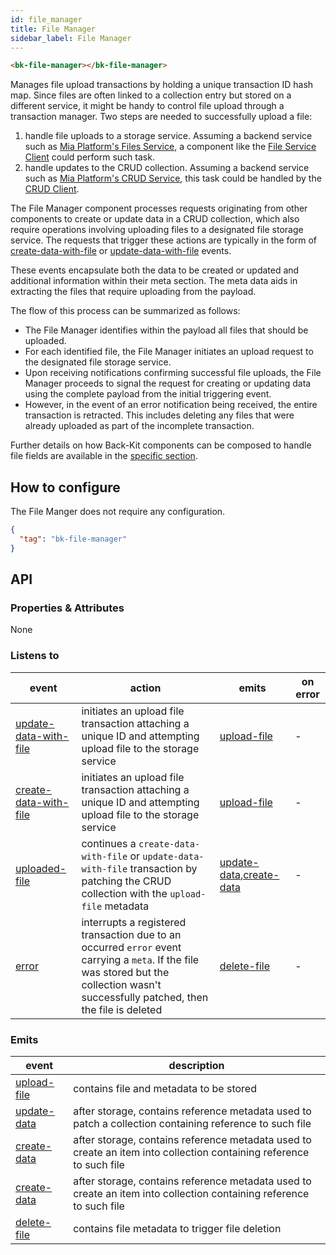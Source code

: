 ```yaml
---
id: file_manager
title: File Manager
sidebar_label: File Manager
---
```




<!--
WARNING:
This file is automatically generated. Please edit the 'README' file of the corresponding component and run `yarn copy:docs`
-->


[files-service]: /runtime-components/plugins/files-service/configuration.mdx
[crud-service]: /runtime-components/plugins/crud-service/10_overview_and_usage.md

[bk-file-client]: /products/microfrontend-composer/back-kit/60_components/290_file_service_client.md
[bk-crud-client]: /products/microfrontend-composer/back-kit/60_components/100_crud_client.md

[file-management]: /products/microfrontend-composer/back-kit/80_examples/30_plugin_navigation.md

[update-data-with-file]: /products/microfrontend-composer/back-kit/70_events.md#update-data-with-file
[create-data-with-file]: /products/microfrontend-composer/back-kit/70_events.md#create-data-with-file
[upload-file]: /products/microfrontend-composer/back-kit/70_events.md#upload-file
[uploaded-file]: /products/microfrontend-composer/back-kit/70_events.md#uploaded-file
[update-data]: /products/microfrontend-composer/back-kit/70_events.md#update-data
[create-data]: /products/microfrontend-composer/back-kit/70_events.md#create-data
[delete-file]: /products/microfrontend-composer/back-kit/70_events.md#delete-file
[error]: /products/microfrontend-composer/back-kit/70_events.md#error




```html
<bk-file-manager></bk-file-manager>
```

Manages file upload transactions by holding a unique transaction ID hash map. Since files are often linked to a collection entry but stored on a different service, it might be handy to control file upload through a transaction manager. Two steps are needed to successfully upload a file:

1. handle file uploads to a storage service. Assuming a backend service such as [Mia Platform's Files Service][files-service], a component like the [File Service Client][bk-file-client] could perform such task.
2. handle updates to the CRUD collection. Assuming a backend service such as [Mia Platform's CRUD Service][crud-service], this task could be handled by the [CRUD Client][bk-crud-client].

The File Manager component processes requests originating from other components to create or update data in a CRUD collection, which also require operations involving uploading files to a designated file storage service. The requests that trigger these actions are typically in the form of [create-data-with-file] or [update-data-with-file] events.

These events encapsulate both the data to be created or updated and additional information within their meta section. The meta data aids in extracting the files that require uploading from the payload.

The flow of this process can be summarized as follows:

- The File Manager identifies within the payload all files that should be uploaded.
- For each identified file, the File Manager initiates an upload request to the designated file storage service.
- Upon receiving notifications confirming successful file uploads, the File Manager proceeds to signal the request for creating or updating data using the complete payload from the initial triggering event.
- However, in the event of an error notification being received, the entire transaction is retracted. This includes deleting any files that were already uploaded as part of the incomplete transaction.

Further details on how Back-Kit components can be composed to handle file fields are available in the [specific section][file-management].

## How to configure

The File Manger does not require any configuration.

```json
{
  "tag": "bk-file-manager"
}
```

## API

### Properties & Attributes

None

### Listens to

| event | action | emits | on error |
|-------|--------|-------|----------|
|[update-data-with-file]|initiates an upload file transaction attaching a unique ID and attempting upload file to the storage service|[upload-file]| - |
|[create-data-with-file]|initiates an upload file transaction attaching a unique ID and attempting upload file to the storage service|[upload-file]| - |
|[uploaded-file]|continues a `create-data-with-file` or `update-data-with-file` transaction by patching the CRUD collection with the `upload-file` metadata|[update-data],[create-data]| - |
|[error]|interrupts a registered transaction due to an occurred `error` event carrying a `meta`. If the file was stored but the collection wasn't successfully patched, then the file is deleted|[delete-file]| - |

### Emits

| event         | description                                                                                                         |
| ------------- | ------------------------------------------------------------------------------------------------------------------- |
| [upload-file] | contains file and metadata to be stored                                                                             |
| [update-data] | after storage, contains reference metadata used to patch a collection containing reference to such file             |
| [create-data] | after storage, contains reference metadata used to create an item into collection containing reference to such file |
| [create-data] | after storage, contains reference metadata used to create an item into collection containing reference to such file |
| [delete-file] | contains file metadata to trigger file deletion                                                                     |

